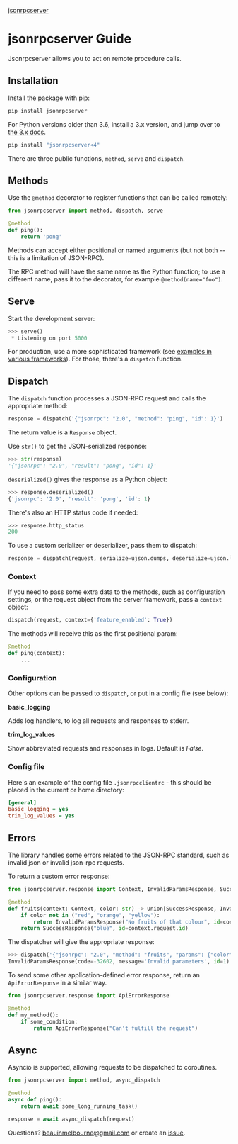 <p class="rubric"><a class="reference internal" href="index.html"><span class="doc">jsonrpcserver</span></a></p>

# jsonrpcserver Guide

Jsonrpcserver allows you to act on remote procedure calls.

## Installation

Install the package with pip:

```sh
pip install jsonrpcserver
```

For Python versions older than 3.6, install a 3.x version, and jump over to
[the 3.x docs](https://jsonrpcserver.readthedocs.io/en/3.5.6/).

```sh
pip install "jsonrpcserver<4"
```

There are three public functions, `method`, `serve` and `dispatch`.

## Methods

Use the `@method` decorator to register functions that can be called remotely:

```python
from jsonrpcserver import method, dispatch, serve

@method
def ping():
    return 'pong'
```

Methods can accept either positional or named arguments (but not both -- this
is a limitation of JSON-RPC).

The RPC method will have the same name as the Python function; to use a
different name, pass it to the decorator, for example `@method(name="foo")`.

## Serve

Start the development server:

```python
>>> serve()
 * Listening on port 5000
```

For production, use a more sophisticated framework (see [examples in various
frameworks](examples.html)). For those, there's a `dispatch` function.

## Dispatch

The `dispatch` function processes a JSON-RPC request and calls the appropriate
method:

```python
response = dispatch('{"jsonrpc": "2.0", "method": "ping", "id": 1}')
```

The return value is a `Response` object.

Use `str()` to get the JSON-serialized response:

```python
>>> str(response)
'{"jsonrpc": "2.0", "result": "pong", "id": 1}'
```

`deserialized()` gives the response as a Python object:

```python
>>> response.deserialized()
{'jsonrpc': '2.0', 'result': 'pong', 'id': 1}
```

There's also an HTTP status code if needed:

```python
>>> response.http_status
200
```

To use a custom serializer or deserializer, pass them to dispatch:

```python
response = dispatch(request, serialize=ujson.dumps, deserialize=ujson.loads)
```

### Context

If you need to pass some extra data to the methods, such as configuration
settings, or the request object from the server framework, pass a `context`
object:

```python
dispatch(request, context={'feature_enabled': True})
```

The methods will receive this as the first positional param:

```python
@method
def ping(context):
    ...
```

### Configuration

Other options can be passed to `dispatch`, or put in a config file (see
below):

**basic_logging**

Adds log handlers, to log all requests and responses to stderr.

**trim_log_values**

Show abbreviated requests and responses in logs. Default is *False*.

### Config file

Here's an example of the config file `.jsonrpcclientrc` - this should be
placed in the current or home directory:

```ini
[general]
basic_logging = yes
trim_log_values = yes
```

## Errors

The library handles some errors related to the JSON-RPC standard, such as
invalid json or invalid json-rpc requests.

To return a custom error response:

```python
from jsonrpcserver.response import Context, InvalidParamsResponse, SuccessResponse

@method
def fruits(context: Context, color: str) -> Union[SuccessResponse, InvalidParamsResponse]:
    if color not in ("red", "orange", "yellow"):
        return InvalidParamsResponse("No fruits of that colour", id=context.request.id)
    return SuccessResponse("blue", id=context.request.id)
```

The dispatcher will give the appropriate response:

```python
>>> dispatch('{"jsonrpc": "2.0", "method": "fruits", "params": {"color": "blue"}, "id": 1}')
InvalidParamsResponse(code=-32602, message='Invalid parameters', id=1)
```

To send some other application-defined error response, return an
`ApiErrorResponse` in a similar way.

```python
from jsonrpcserver.response import ApiErrorResponse

@method
def my_method():
    if some_condition:
        return ApiErrorResponse("Can't fulfill the request")
```

## Async

Asyncio is supported, allowing requests to be dispatched to coroutines.

```python
from jsonrpcserver import method, async_dispatch

@method
async def ping():
    return await some_long_running_task()

response = await async_dispatch(request)
```

Questions? [beauinmelbourne@gmail.com](mailto:beauinmelbourne@gmail.com)
or create an [issue](https://github.com/bcb/jsonrpcclient/issues).
